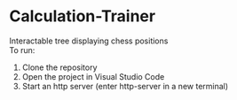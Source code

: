 # Calculation-Trainer
Interactable tree displaying chess positions
<br>
To run:
  1. Clone the repository
  2. Open the project in Visual Studio Code
  3. Start an http server (enter http-server in a new terminal)

